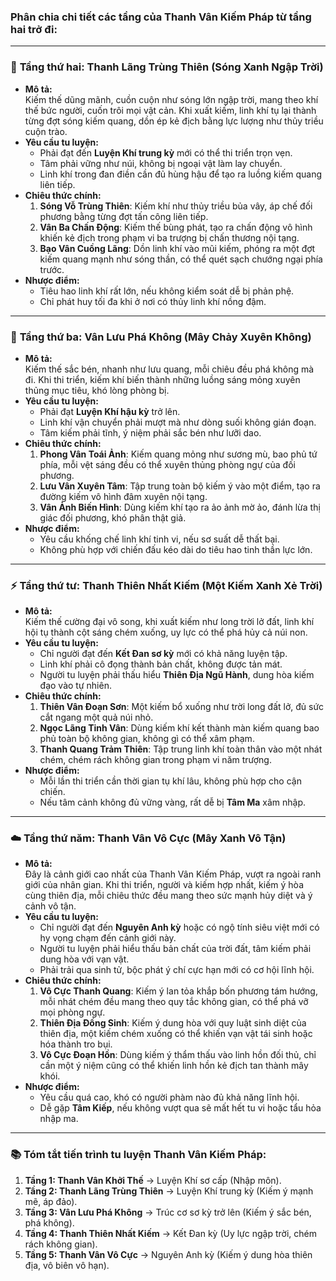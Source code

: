 ### **Phân chia chi tiết các tầng của Thanh Vân Kiếm Pháp từ tầng hai trở đi:**

---

### 🌊 **Tầng thứ hai: Thanh Lãng Trùng Thiên (Sóng Xanh Ngập Trời)**  
- **Mô tả:**  
  Kiếm thế dũng mãnh, cuồn cuộn như sóng lớn ngập trời, mang theo khí thế bức người, cuốn trôi mọi vật cản. Khi xuất kiếm, linh khí tụ lại thành từng đợt sóng kiếm quang, dồn ép kẻ địch bằng lực lượng như thủy triều cuộn trào.  
- **Yêu cầu tu luyện:**  
  - Phải đạt đến **Luyện Khí trung kỳ** mới có thể thi triển trọn vẹn.  
  - Tâm phải vững như núi, không bị ngoại vật làm lay chuyển.  
  - Linh khí trong đan điền cần đủ hùng hậu để tạo ra luồng kiếm quang liên tiếp.  
- **Chiêu thức chính:**  
  1. **Sóng Vỗ Trùng Thiên**: Kiếm khí như thủy triều bủa vây, áp chế đối phương bằng từng đợt tấn công liên tiếp.  
  2. **Vân Ba Chấn Động**: Kiếm thế bùng phát, tạo ra chấn động vô hình khiến kẻ địch trong phạm vi ba trượng bị chấn thương nội tạng.  
  3. **Bạo Vân Cuồng Lãng**: Dồn linh khí vào mũi kiếm, phóng ra một đợt kiếm quang mạnh như sóng thần, có thể quét sạch chướng ngại phía trước.  
- **Nhược điểm:**  
  - Tiêu hao linh khí rất lớn, nếu không kiểm soát dễ bị phản phệ.  
  - Chỉ phát huy tối đa khi ở nơi có thủy linh khí nồng đậm.  

---

### 💨 **Tầng thứ ba: Vân Lưu Phá Không (Mây Chảy Xuyên Không)**  
- **Mô tả:**  
  Kiếm thế sắc bén, nhanh như lưu quang, mỗi chiêu đều phá không mà đi. Khi thi triển, kiếm khí biến thành những luồng sáng mỏng xuyên thủng mục tiêu, khó lòng phòng bị.  
- **Yêu cầu tu luyện:**  
  - Phải đạt **Luyện Khí hậu kỳ** trở lên.  
  - Linh khí vận chuyển phải mượt mà như dòng suối không gián đoạn.  
  - Tâm kiếm phải tĩnh, ý niệm phải sắc bén như lưỡi dao.  
- **Chiêu thức chính:**  
  1. **Phong Vân Toái Ảnh**: Kiếm quang mỏng như sương mù, bao phủ tứ phía, mỗi vệt sáng đều có thể xuyên thủng phòng ngự của đối phương.  
  2. **Lưu Vân Xuyên Tâm**: Tập trung toàn bộ kiếm ý vào một điểm, tạo ra đường kiếm vô hình đâm xuyên nội tạng.  
  3. **Vân Ảnh Biến Hình**: Dùng kiếm khí tạo ra ảo ảnh mờ ảo, đánh lừa thị giác đối phương, khó phân thật giả.  
- **Nhược điểm:**  
  - Yêu cầu khống chế linh khí tinh vi, nếu sơ suất dễ thất bại.  
  - Không phù hợp với chiến đấu kéo dài do tiêu hao tinh thần lực lớn.  

---

### ⚡ **Tầng thứ tư: Thanh Thiên Nhất Kiếm (Một Kiếm Xanh Xẻ Trời)**  
- **Mô tả:**  
  Kiếm thế cường đại vô song, khi xuất kiếm như long trời lở đất, linh khí hội tụ thành cột sáng chém xuống, uy lực có thể phá hủy cả núi non.  
- **Yêu cầu tu luyện:**  
  - Chỉ người đạt đến **Kết Đan sơ kỳ** mới có khả năng luyện tập.  
  - Linh khí phải cô đọng thành bản chất, không được tản mát.  
  - Người tu luyện phải thấu hiểu **Thiên Địa Ngũ Hành**, dung hòa kiếm đạo vào tự nhiên.  
- **Chiêu thức chính:**  
  1. **Thiên Vân Đoạn Sơn**: Một kiếm bổ xuống như trời long đất lở, đủ sức cắt ngang một quả núi nhỏ.  
  2. **Ngọc Lãng Tinh Vân**: Dùng kiếm khí kết thành màn kiếm quang bao phủ toàn bộ không gian, không gì có thể xâm phạm.  
  3. **Thanh Quang Trảm Thiên**: Tập trung linh khí toàn thân vào một nhát chém, chém rách không gian trong phạm vi năm trượng.  
- **Nhược điểm:**  
  - Mỗi lần thi triển cần thời gian tụ khí lâu, không phù hợp cho cận chiến.  
  - Nếu tâm cảnh không đủ vững vàng, rất dễ bị **Tâm Ma** xâm nhập.  

---

### ☁️ **Tầng thứ năm: Thanh Vân Vô Cực (Mây Xanh Vô Tận)**  
- **Mô tả:**  
  Đây là cảnh giới cao nhất của Thanh Vân Kiếm Pháp, vượt ra ngoài ranh giới của nhân gian. Khi thi triển, người và kiếm hợp nhất, kiếm ý hòa cùng thiên địa, mỗi chiêu thức đều mang theo sức mạnh hủy diệt và ý cảnh vô tận.  
- **Yêu cầu tu luyện:**  
  - Chỉ người đạt đến **Nguyên Anh kỳ** hoặc có ngộ tính siêu việt mới có hy vọng chạm đến cảnh giới này.  
  - Người tu luyện phải hiểu thấu bản chất của trời đất, tâm kiếm phải dung hòa với vạn vật.  
  - Phải trải qua sinh tử, bộc phát ý chí cực hạn mới có cơ hội lĩnh hội.  
- **Chiêu thức chính:**  
  1. **Vô Cực Thanh Quang**: Kiếm ý lan tỏa khắp bốn phương tám hướng, mỗi nhát chém đều mang theo quy tắc không gian, có thể phá vỡ mọi phòng ngự.  
  2. **Thiên Địa Đồng Sinh**: Kiếm ý dung hòa với quy luật sinh diệt của thiên địa, một kiếm chém xuống có thể khiến vạn vật tái sinh hoặc hóa thành tro bụi.  
  3. **Vô Cực Đoạn Hồn**: Dùng kiếm ý thẩm thấu vào linh hồn đối thủ, chỉ cần một ý niệm cũng có thể khiến linh hồn kẻ địch tan thành mây khói.  
- **Nhược điểm:**  
  - Yêu cầu quá cao, khó có người phàm nào đủ khả năng lĩnh hội.  
  - Dễ gặp **Tâm Kiếp**, nếu không vượt qua sẽ mất hết tu vi hoặc tẩu hỏa nhập ma.  

---

### 📚 **Tóm tắt tiến trình tu luyện Thanh Vân Kiếm Pháp:**  
1. **Tầng 1: Thanh Vân Khởi Thế** → Luyện Khí sơ cấp (Nhập môn).  
2. **Tầng 2: Thanh Lãng Trùng Thiên** → Luyện Khí trung kỳ (Kiếm ý mạnh mẽ, áp đảo).  
3. **Tầng 3: Vân Lưu Phá Không** → Trúc cơ sơ kỳ trở lên (Kiếm ý sắc bén, phá không).  
4. **Tầng 4: Thanh Thiên Nhất Kiếm** → Kết Đan kỳ (Uy lực ngập trời, chém rách không gian).  
5. **Tầng 5: Thanh Vân Vô Cực** → Nguyên Anh kỳ (Kiếm ý dung hòa thiên địa, vô biên vô hạn).
